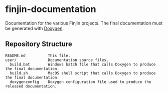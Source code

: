 # finjin-documentation
Documentation for the various Finjin projects. The final documentation must be generated with [Doxygen](http://www.stack.nl/~dimitri/doxygen/).

## Repository Structure
```
README.md          This file.
user/              Documentation source files.
  build.bat        Windows batch file that calls Doxygen to produce the final documentation.
  build.sh         MacOS shell script that calls Doxygen to produce the final documentation.
  doxygenconfig    Doxygen configuration file used to produce the released documentation.
```
